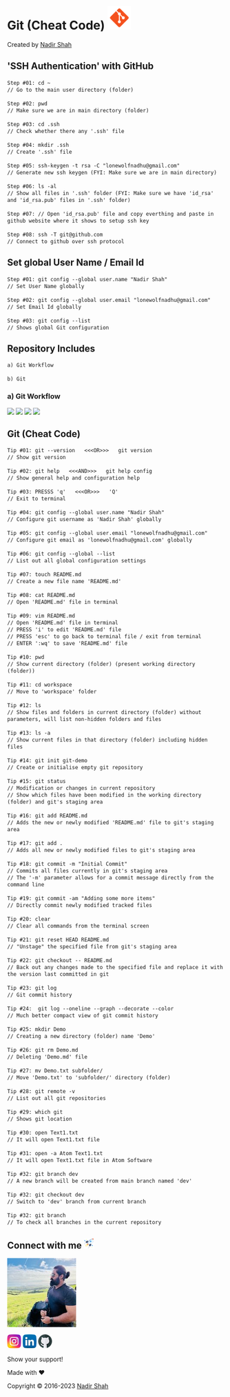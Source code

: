 # Git (Cheat Code) [<img src="https://github.com/lonewolfnadhu/lonewolfnadhu/blob/main/icons/git-icon.png">](https://github.com/lonewolfnadhu/git-cheat-code)
Created by [Nadir Shah](https://linktr.ee/lonewolfnadhu)


## 'SSH Authentication' with GitHub
```
Step #01: cd ~
// Go to the main user directory (folder)

Step #02: pwd
// Make sure we are in main directory (folder)

Step #03: cd .ssh
// Check whether there any '.ssh' file

Step #04: mkdir .ssh
// Create '.ssh' file

Step #05: ssh-keygen -t rsa -C "lonewolfnadhu@gmail.com"
// Generate new ssh keygen (FYI: Make sure we are in main directory)

Step #06: ls -al
// Show all files in '.ssh' folder (FYI: Make sure we have 'id_rsa' and 'id_rsa.pub' files in '.ssh' folder)

Step #07: // Open 'id_rsa.pub' file and copy everthing and paste in github website where it shows to setup ssh key

Step #08: ssh -T git@github.com
// Connect to github over ssh protocol
```


## Set global User Name / Email Id
```
Step #01: git config --global user.name "Nadir Shah"
// Set User Name globally

Step #02: git config --global user.email "lonewolfnadhu@gmail.com"
// Set Email Id globally

Step #03: git config --list
// Shows global Git configuration
```


## Repository Includes

```
a) Git Workflow

b) Git
```

### a) Git Workflow
[<img src="https://github.com/lonewolfnadhu/git-cheat-code/blob/main/resources/git-workflow-1.pdf">](https://github.com/lonewolfnadhu/git-cheat-code)
[<img src="https://github.com/lonewolfnadhu/git-cheat-code/blob/main/resources/git-workflow-2.pdf">](https://github.com/lonewolfnadhu/git-cheat-code)
[<img src="https://github.com/lonewolfnadhu/git-cheat-code/blob/main/resources/git-workflow-3.pdf">](https://github.com/lonewolfnadhu/git-cheat-code)
[<img src="https://github.com/lonewolfnadhu/git-cheat-code/blob/main/resources/git-workflow-4.pdf">](https://github.com/lonewolfnadhu/git-cheat-code)


## Git (Cheat Code)
```
Tip #01: git --version   <<<OR>>>   git version
// Show git version

Tip #02: git help   <<<AND>>>   git help config
// Show general help and configuration help

Tip #03: PRESSS 'q'   <<<OR>>>   'Q'
// Exit to terminal

Tip #04: git config --global user.name "Nadir Shah"
// Configure git username as 'Nadir Shah' globally

Tip #05: git config --global user.email "lonewolfnadhu@gmail.com"
// Configure git email as 'lonewolfnadhu@gmail.com' globally

Tip #06: git config --global --list
// List out all global configuration settings

Tip #07: touch README.md
// Create a new file name 'README.md'

Tip #08: cat README.md
// Open 'README.md' file in terminal

Tip #09: vim README.md
// Open 'README.md' file in terminal
// PRESS 'i' to edit 'README.md' file
// PRESS 'esc' to go back to terminal file / exit from terminal
// ENTER ':wq' to save 'README.md' file

Tip #10: pwd
// Show current directory (folder) (present working directory (folder))

Tip #11: cd workspace
// Move to 'workspace' folder

Tip #12: ls
// Show files and folders in current directory (folder) without parameters, will list non-hidden folders and files

Tip #13: ls -a
// Show current files in that directory (folder) including hidden files

Tip #14: git init git-demo
// Create or initialise empty git repository

Tip #15: git status
// Modification or changes in current repository
// Show which files have been modified in the working directory (folder) and git's staging area

Tip #16: git add README.md
// Adds the new or newly modified 'README.md' file to git's staging area

Tip #17: git add .
// Adds all new or newly modified files to git's staging area

Tip #18: git commit -m "Initial Commit"
// Commits all files currently in git's staging area
// The '-m' parameter allows for a commit message directly from the command line

Tip #19: git commit -am "Adding some more items"
// Directly commit newly modified tracked files

Tip #20: clear
// Clear all commands from the terminal screen

Tip #21: git reset HEAD README.md
// "Unstage" the specified file from git's staging area

Tip #22: git checkout -- README.md
// Back out any changes made to the specified file and replace it with the version last committed in git

Tip #23: git log
// Git commit history

Tip #24:  git log --oneline --graph --decorate --color
// Much better compact view of git commit history

Tip #25: mkdir Demo
// Creating a new directory (folder) name 'Demo'

Tip #26: git rm Demo.md
// Deleting 'Demo.md' file

Tip #27: mv Demo.txt subfolder/
// Move 'Demo.txt' to 'subfolder/' directory (folder)

Tip #28: git remote -v
// List out all git repositories

Tip #29: which git
// Shows git location

Tip #30: open Text1.txt
// It will open Text1.txt file

Tip #31: open -a Atom Text1.txt
// It will open Text1.txt file in Atom Software

Tip #32: git branch dev
// A new branch will be created from main branch named 'dev'

Tip #32: git checkout dev
// Switch to 'dev' branch from current branch

Tip #32: git branch
// To check all branches in the current repository
```


## Connect with me [<img src="https://github.com/lonewolfnadhu/lonewolfnadhu/blob/main/icons/projects-icon.png">](https://github.com/lonewolfnadhu/lonewolfnadhu/tree/main/my-favourite-configurations)

[<img src="https://github.com/lonewolfnadhu/lonewolfnadhu/blob/main/icons/nadir-icon.jpg">](https://linktr.ee/lonewolfnadhu)

[<img src="https://github.com/lonewolfnadhu/lonewolfnadhu/blob/main/icons/instagram-icon.png">](https://www.instagram.com/lonewolfnadhu/)
[<img src="https://github.com/lonewolfnadhu/lonewolfnadhu/blob/main/icons/linkedin-icon.png">](https://www.linkedin.com/in/lonewolfnadhu/)
[<img src="https://github.com/lonewolfnadhu/lonewolfnadhu/blob/main/icons/github-icon.png">](https://github.com/lonewolfnadhu)


Show your support!


Made with ❤️


Copyright © 2016-2023 [Nadir Shah](https://linktr.ee/lonewolfnadhu)
